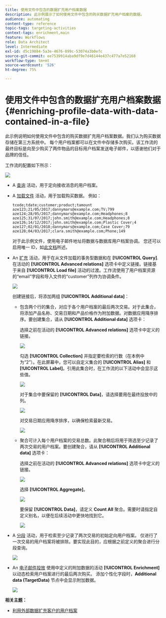 ```yaml
---
title: 使用文件中包含的数据扩充用户档案数据
description: 此示例展示了如何使用文件中包含的购买数据扩充用户档案的数据。
audience: automating
content-type: reference
topic-tags: targeting-activities
context-tags: enrichment,main
feature: Workflows
role: Data Architect
level: Intermediate
exl-id: d5c19884-5a3e-4676-899c-53074a3b0efc
source-git-commit: ee7539914aba9df9e7d46144e437c477a7e52168
workflow-type: tm+mt
source-wordcount: '526'
ht-degree: 75%

---
```


# 使用文件中包含的数据扩充用户档案数据 {#enriching-profile-data-with-data-contained-in-a-file}

此示例说明如何使用文件中包含的购买数据扩充用户档案数据。我们认为购买数据存储在第三方系统中。 每个用户档案都可以在文件中存储多次购买。该工作流的最终目标是向至少购买了两件物品的目标用户档案发送电子邮件，以感谢他们对于品牌的信任。

工作流的配置如下所示：

![](assets/enrichment_example_workflow.png)

* A [查询](../../automating/using/query.md) 活动，用于定向接收消息的用户档案。
* A [加载文件](../../automating/using/load-file.md) 活动，用于加载购买数据。 例如：

  ```
  tcode;tdate;customer;product;tamount
  aze123;21/05/2017;dannymars@example.com;TV;799
  aze124;28/05/2017;dannymars@example.com;Headphones;8
  aze125;31/07/2017;john.smith@example.com;Headphones;8
  aze126;14/12/2017;john.smith@example.com;Plastic Cover;4
  aze127;02/01/2018;dannymars@example.com;Case Cover;79
  aze128;04/03/2017;clara.smith@example.com;Phone;149
  ```

  对于此示例文件，使用电子邮件地址将数据与数据库用户档案协调。 您还可以启用唯一 ID，如[此文档](../../developing/using/configuring-the-resource-s-data-structure.md#generating-a-unique-id-for-profiles-and-custom-resources)所述。

* An [扩充](../../automating/using/enrichment.md) 活动，用于在从文件加载的事务型数据和在 **[!UICONTROL Query]**. 在活动的 **[!UICONTROL Advanced relations]** 选项卡中定义链接。链接基于来自 **[!UICONTROL Load file]** 活动的过渡。工作流使用了用户档案资源的“email”字段和导入文件的“customer”列作为协调条件。

  ![](assets/enrichment_example_workflow2.png)

  创建链接后，将添加两组 **[!UICONTROL Additional data]**：

   * 包含两个行的集合，对应于各个用户档案的最后两次交易。对于此集合，将添加产品名称、交易日期和产品价格作为附加数据。对数据应用降序排序。要创建集合，请从 **[!UICONTROL Additional data]** 选项卡：

     选择之前在活动的 **[!UICONTROL Advanced relations]** 选项卡中定义的链接。

     ![](assets/enrichment_example_workflow3.png)

     勾选 **[!UICONTROL Collection]** 并指定要检索的行数（在本例中为“2”）。在此屏幕中，您可以自定义集合的 **[!UICONTROL Alias]** 和 **[!UICONTROL Label]**。引用此集合时，在工作流的以下活动中会显示这些值。

     ![](assets/enrichment_example_workflow4.png)

     对于集合中要保留的 **[!UICONTROL Data]**，请选择要用在最终投放中的列。

     ![](assets/enrichment_example_workflow6.png)

     对交易日期应用降序排序，以确保检索最新交易。

     ![](assets/enrichment_example_workflow7.png)

   * 聚合可计入每个用户档案的交易总数。此聚合稍后将用于筛选至少记录了两次交易的用户档案。要创建聚合，请从 **[!UICONTROL Additional data]** 选项卡：

     选择之前在活动的 **[!UICONTROL Advanced relations]** 选项卡中定义的链接。

     ![](assets/enrichment_example_workflow3.png)

     选择 **[!UICONTROL Aggregate]**。

     ![](assets/enrichment_example_workflow8.png)

     要保留 **[!UICONTROL Data]**，请定义 **Count All** 聚合。需要时请指定自定义别名，以便在后续活动中更快地找到它。

     ![](assets/enrichment_example_workflow9.png)

* A [分段](../../automating/using/segmentation.md) 活动，用于检索至少记录了两次交易的初始定向用户档案。 仅进行了一次交易的用户档案将被排除。要实现此目的，应根据之前定义的聚合进行分段查询。

  ![](assets/enrichment_example_workflow5.png)

* An [电子邮件投放](../../automating/using/email-delivery.md) 使用中定义的附加数据的活动 **[!UICONTROL Enrichment]** 以动态检索用户档案进行的最后两次购买。 添加个性化字段时，**Additional data (TargetData)** 节点中会显示附加数据。

  ![](assets/enrichment_example_workflow10.png)

**相关主题：**

* [利用外部数据扩充客户的用户档案](https://helpx.adobe.com/cn/campaign/kb/simplify-campaign-management.html#Managedatatofuelengagingexperiences)
